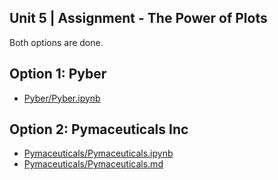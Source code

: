 ## Unit 5 | Assignment - The Power of Plots

Both options are done.

## Option 1: Pyber

* [Pyber/Pyber.ipynb](Pyber/Pyber.ipynb)

## Option 2: Pymaceuticals Inc

* [Pymaceuticals/Pymaceuticals.ipynb](Pymaceuticals/Pymaceuticals.ipynb])
* [Pymaceuticals/Pymaceuticals.md](Pymaceuticals/Pymaceuticals.md])
